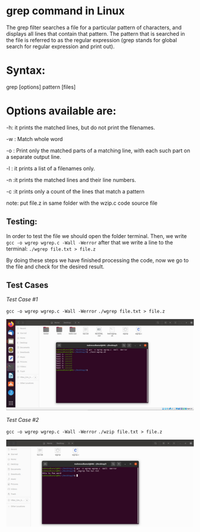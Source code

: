 

# grep command in Linux

The grep filter searches a file for a particular pattern of characters, and displays all lines that contain that pattern. The pattern that is searched in the file is referred to as the regular expression (grep stands for global search for regular expression and print out). 

# Syntax:

grep [options] pattern [files]

# Options available are:

-h: it prints the matched lines, but do not print the filenames.

-w : Match whole word

-o : Print only the matched parts of a matching line,
 with each such part on a separate output line.
 
-l : it prints a list of a filenames only.

-n :it prints the matched lines and their line numbers.

-c :it prints only a count of the lines that match a pattern

note: put file.z in same folder with the wzip.c code source file
## Testing:
In order to test the file we should open the folder terminal. Then, we write 
`gcc -o wgrep wgrep.c -Wall -Werror`
after that we write a line to the terminal:
`./wgrep file.txt > file.z`

By doing these steps we have finished processing the code, now we go to the file and check for the desired result.

## Test Cases

*Test Case #1*

`gcc -o wgrep wgrep.c -Wall -Werror`
`./wgrep file.txt > file.z`

![](https://github.com/MahmoudKamal01/OS-project-1/blob/main/WGREP/WhatsApp%20Image%202022-01-05%20at%2011.30.00%20PM.jpeg)

*Test Case #2*

`gcc -o wgrep wgrep.c -Wall -Werror`
`./wzip file.txt > file.z`

![](https://github.com/MahmoudKamal01/OS-project-1/blob/main/WGREP/WhatsApp%20Image%202022-01-05%20at%2011.29.59%20PM.jpeg)




